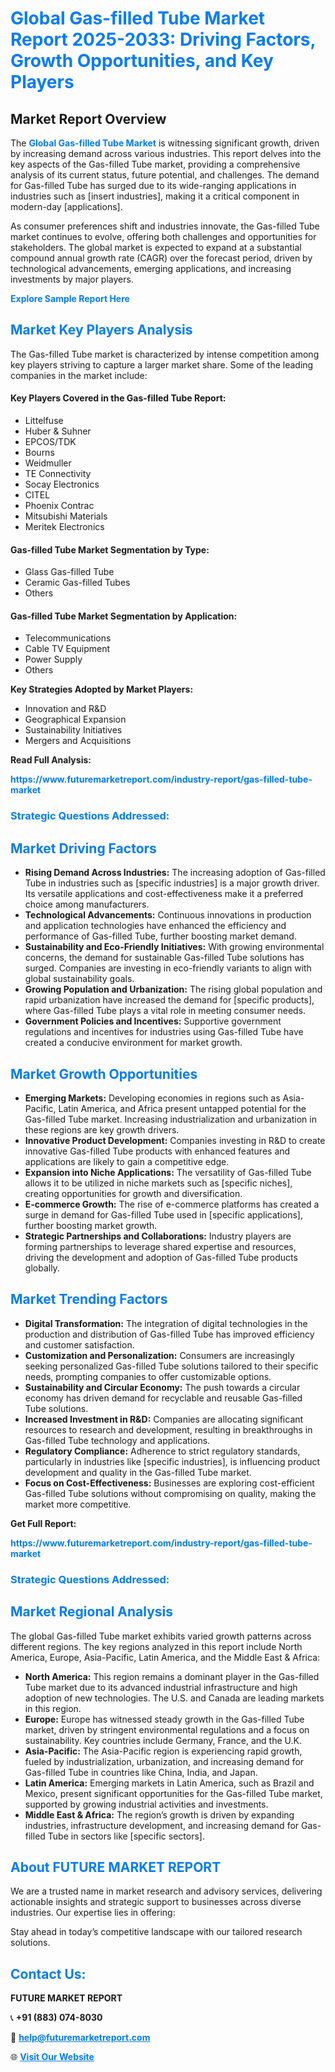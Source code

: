 <h1 style="color: #007BFF;">Global Gas-filled Tube Market Report 2025-2033: Driving Factors, Growth Opportunities, and Key Players</h1>

<section id="overview">
<h2>Market Report Overview</h2>
<p>The <a href="https://www.futuremarketreport.com/industry-report/gas-filled-tube-market" style="color: #007BFF; text-decoration: none;"><strong>Global Gas-filled Tube Market</strong></a> is witnessing significant growth, driven by increasing demand across various industries. This report delves into the key aspects of the Gas-filled Tube market, providing a comprehensive analysis of its current status, future potential, and challenges. The demand for Gas-filled Tube has surged due to its wide-ranging applications in industries such as [insert industries], making it a critical component in modern-day [applications].</p>
<p>As consumer preferences shift and industries innovate, the Gas-filled Tube market continues to evolve, offering both challenges and opportunities for stakeholders. The global market is expected to expand at a substantial compound annual growth rate (CAGR) over the forecast period, driven by technological advancements, emerging applications, and increasing investments by major players.</p>
</section>

<section id="overview">
<p><a href="https://www.futuremarketreport.com/request-sample/reportId=116023" style="color: #007BFF; text-decoration: none;"><strong>Explore Sample Report Here</strong></a></p>
</section>

<section id="key-players">
<h2 style="color: #007BFF;">Market Key Players Analysis</h2>
<p>The Gas-filled Tube market is characterized by intense competition among key players striving to capture a larger market share. Some of the leading companies in the market include:</p>
<h4>Key Players Covered in the Gas-filled Tube Report:</h4>
<ul><li>Littelfuse</li><li>Huber &amp; Suhner</li><li>EPCOS/TDK</li><li>Bourns</li><li>Weidmuller</li><li>TE Connectivity</li><li>Socay Electronics</li><li>CITEL</li><li>Phoenix Contrac</li><li>Mitsubishi Materials</li><li>Meritek Electronics</li></ul>
<h4>Gas-filled Tube Market Segmentation by Type:</h4>
<ul><li>Glass Gas-filled Tube</li><li>Ceramic Gas-filled Tubes</li><li>Others</li></ul>

<h4>Gas-filled Tube Market Segmentation by Application:</h4>
<ul><li>Telecommunications</li><li>Cable TV Equipment</li><li>Power Supply</li><li>Others</li></ul>
<p><strong>Key Strategies Adopted by Market Players:</strong></p>
<ul>
<li>Innovation and R&D</li>
<li>Geographical Expansion</li>
<li>Sustainability Initiatives</li>
<li>Mergers and Acquisitions</li>
</ul>
</section>

<section>
<p><strong>Read Full Analysis: </strong></p><a href="https://www.futuremarketreport.com/industry-report/gas-filled-tube-market" style="color: #007BFF; text-decoration: none;"><strong>https://www.futuremarketreport.com/industry-report/gas-filled-tube-market</strong></a>
<h3 style="color: #007BFF;">Strategic Questions Addressed:</h3>
</section>

<section id="driving-factors">
<h2 style="color: #007BFF;">Market Driving Factors</h2>
<ul>
<li><strong>Rising Demand Across Industries:</strong> The increasing adoption of Gas-filled Tube in industries such as [specific industries] is a major growth driver. Its versatile applications and cost-effectiveness make it a preferred choice among manufacturers.</li>
<li><strong>Technological Advancements:</strong> Continuous innovations in production and application technologies have enhanced the efficiency and performance of Gas-filled Tube, further boosting market demand.</li>
<li><strong>Sustainability and Eco-Friendly Initiatives:</strong> With growing environmental concerns, the demand for sustainable Gas-filled Tube solutions has surged. Companies are investing in eco-friendly variants to align with global sustainability goals.</li>
<li><strong>Growing Population and Urbanization:</strong> The rising global population and rapid urbanization have increased the demand for [specific products], where Gas-filled Tube plays a vital role in meeting consumer needs.</li>
<li><strong>Government Policies and Incentives:</strong> Supportive government regulations and incentives for industries using Gas-filled Tube have created a conducive environment for market growth.</li>
</ul>
</section>

<section id="growth-opportunities">
<h2 style="color: #007BFF;">Market Growth Opportunities</h2>
<ul>
<li><strong>Emerging Markets:</strong> Developing economies in regions such as Asia-Pacific, Latin America, and Africa present untapped potential for the Gas-filled Tube market. Increasing industrialization and urbanization in these regions are key growth drivers.</li>
<li><strong>Innovative Product Development:</strong> Companies investing in R&D to create innovative Gas-filled Tube products with enhanced features and applications are likely to gain a competitive edge.</li>
<li><strong>Expansion into Niche Applications:</strong> The versatility of Gas-filled Tube allows it to be utilized in niche markets such as [specific niches], creating opportunities for growth and diversification.</li>
<li><strong>E-commerce Growth:</strong> The rise of e-commerce platforms has created a surge in demand for Gas-filled Tube used in [specific applications], further boosting market growth.</li>
<li><strong>Strategic Partnerships and Collaborations:</strong> Industry players are forming partnerships to leverage shared expertise and resources, driving the development and adoption of Gas-filled Tube products globally.</li>
</ul>
</section>

<section id="trending-factors">
<h2 style="color: #007BFF;">Market Trending Factors</h2>
<ul>
<li><strong>Digital Transformation:</strong> The integration of digital technologies in the production and distribution of Gas-filled Tube has improved efficiency and customer satisfaction.</li>
<li><strong>Customization and Personalization:</strong> Consumers are increasingly seeking personalized Gas-filled Tube solutions tailored to their specific needs, prompting companies to offer customizable options.</li>
<li><strong>Sustainability and Circular Economy:</strong> The push towards a circular economy has driven demand for recyclable and reusable Gas-filled Tube solutions.</li>
<li><strong>Increased Investment in R&D:</strong> Companies are allocating significant resources to research and development, resulting in breakthroughs in Gas-filled Tube technology and applications.</li>
<li><strong>Regulatory Compliance:</strong> Adherence to strict regulatory standards, particularly in industries like [specific industries], is influencing product development and quality in the Gas-filled Tube market.</li>
<li><strong>Focus on Cost-Effectiveness:</strong> Businesses are exploring cost-efficient Gas-filled Tube solutions without compromising on quality, making the market more competitive.</li>
</ul>
</section>

<section>
<p><strong>Get Full Report: </strong></p><a href="https://www.futuremarketreport.com/industry-report/gas-filled-tube-market" style="color: #007BFF; text-decoration: none;"><strong>https://www.futuremarketreport.com/industry-report/gas-filled-tube-market</strong></a>
<h3 style="color: #007BFF;">Strategic Questions Addressed:</h3>
</section>


<section id="regional-analysis">
<h2 style="color: #007BFF;">Market Regional Analysis</h2>
<p>The global Gas-filled Tube market exhibits varied growth patterns across different regions. The key regions analyzed in this report include North America, Europe, Asia-Pacific, Latin America, and the Middle East & Africa:</p>
<ul>
<li><strong>North America:</strong> This region remains a dominant player in the Gas-filled Tube market due to its advanced industrial infrastructure and high adoption of new technologies. The U.S. and Canada are leading markets in this region.</li>
<li><strong>Europe:</strong> Europe has witnessed steady growth in the Gas-filled Tube market, driven by stringent environmental regulations and a focus on sustainability. Key countries include Germany, France, and the U.K.</li>
<li><strong>Asia-Pacific:</strong> The Asia-Pacific region is experiencing rapid growth, fueled by industrialization, urbanization, and increasing demand for Gas-filled Tube in countries like China, India, and Japan.</li>
<li><strong>Latin America:</strong> Emerging markets in Latin America, such as Brazil and Mexico, present significant opportunities for the Gas-filled Tube market, supported by growing industrial activities and investments.</li>
<li><strong>Middle East & Africa:</strong> The region’s growth is driven by expanding industries, infrastructure development, and increasing demand for Gas-filled Tube in sectors like [specific sectors].</li>
</ul>
</section>

<footer>
<h2 style="color: #007BFF;">About FUTURE MARKET REPORT</h2>
<p>We are a trusted name in market research and advisory services, delivering actionable insights and strategic support to businesses across diverse industries. Our expertise lies in offering:</p>

<p>Stay ahead in today’s competitive landscape with our tailored research solutions.</p>

<h2 style="color: #007BFF;">Contact Us:</h2>
<p><strong>FUTURE MARKET REPORT</strong></p>
<p>📞 <strong>+91 (883) 074-8030</strong></p>
<p>📧 <strong><a href="mailto:help@futuremarketreport.com" style="color: #007BFF;">help@futuremarketreport.com</a></strong></p>
<p>🌐 <strong><a href="https://www.futuremarketreport.com/" style="color: #007BFF;">Visit Our Website</a></strong></p>
</footer>